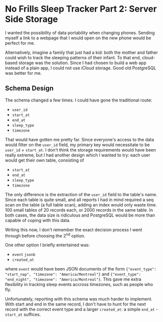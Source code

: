 # No Frills Sleep Tracker Part 2: Server Side Storage

I wanted the possibility of data portability when changing phones. Sending myself a link to a webpage that I would open on the new phone would be perfect for me.

Alternatively, imagine a family that just had a kid: both the mother and father could wish to track the sleeping patterns of their infant. To that end, cloud-based storage was the solution. Since I had chosen to build a web app instead of a plain app, I could not use iCloud storage. Good old PostgreSQL was better for me.

## Schema Design

The schema changed a few times. I could have gone the traditional route:

* `user_id`
* `start_at`
* `end_at`
* `sleep_type`
* `timezone`

That would have gotten me pretty far. Since everyone's access to the data would filter on the `user_id` field, my primary key would necessitate to be `user_id` + `start_at`. I don't think the storage requirements would have been really extreme, but I had another design which I wanted to try: each user would get their own table, consisting of

* `start_at`
* `end_at`
* `sleep_type`
* `timezone`

The only difference is the extraction of the `user_id` field to the table's name. Since each table is quite small, and all reports I had in mind required a seq scan on the table (a full table scan), adding an index would only waste time. 100 small tables of 20 records each, or 2000 records in the same table. In both cases, the data size is ridiculous and PostgreSQL would be more than capable of coping with this data.

Writing this now, I don't remember the exact decision process I went through before choosing the 2<sup>nd</sup> option.

One other option I briefly entertained was:

* `event` `jsonb`
* `created_at`

where `event` would have been JSON documents of the form `{"event_type": "start_nap", "timezone": "America/Montreal"}` and `{"event_type": "end_night", "timezone": "America/Montreal"}`. This gave me extra flexibility in tracking sleep events accross timezones, such as people who fly.

Unfortunately, reporting with this schema was much harder to implement. With start and end in the same record, I don't have to hunt for the next record with the correct event type and a larger `created_at`: a simple `end_at` - `start_at` suffices.
